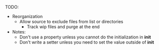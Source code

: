 TODO:

- Reorganization
  - Allow source to exclude files from list or directories
    - Track wip files and purge at the end
- Notes:
    - Don't use a property unless you cannot do the initialization in __init__
    - Don't write a setter unless you need to set the value outside of __init__
